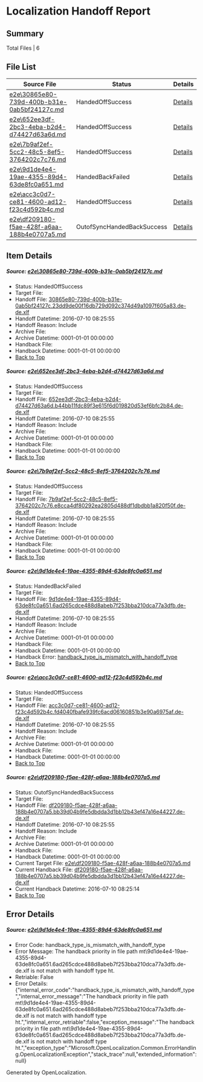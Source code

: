 # <a name='report-top'></a> Localization Handoff Report

## Summary
 Total Files | 6

## File List
 Source File | Status | Details 
 ----------- | ------ | ------- 
 [e2e\30865e80-739d-400b-b31e-0ab5bf24127c.md](https://github.com/OpenLocalizationTestOrg/oltest/blob/3855eb129e6d6d1fd8e37e957a2b52c83d1c75c6/e2e/30865e80-739d-400b-b31e-0ab5bf24127c.md) | HandedOffSuccess | [Details](#05e2dee4da4e09283f61cf8910b87deeb21065381)
 [e2e\652ee3df-2bc3-4eba-b2d4-d74427d63a6d.md](https://github.com/OpenLocalizationTestOrg/oltest/blob/b5645538b4ff58ce2a7a1b869e67e5cb1e0a70f0/e2e/652ee3df-2bc3-4eba-b2d4-d74427d63a6d.md) | HandedOffSuccess | [Details](#71b2d255a6045f799554c6c27d7f405d0a32a12e4)
 [e2e\7b9af2ef-5cc2-48c5-8ef5-3764202c7c76.md](https://github.com/OpenLocalizationTestOrg/oltest/blob/20447eae28ac24ddb0e6e9e5d6b81b19021fc307/e2e/7b9af2ef-5cc2-48c5-8ef5-3764202c7c76.md) | HandedOffSuccess | [Details](#0d7f80b6ba02920b1b70500f7413cd24c2fb683b5)
 [e2e\9d1de4e4-19ae-4355-89d4-63de8fc0a651.md](https://github.com/OpenLocalizationTestOrg/oltest/blob/29deadbe68a9fd418dbfe7066c667e0f7667eb0a/e2e/9d1de4e4-19ae-4355-89d4-63de8fc0a651.md) | HandedBackFailed | [Details](#95de29b9b8c5da2418531e88e596e9b379e1d00e6)
 [e2e\acc3c0d7-ce81-4600-ad12-f23c4d592b4c.md](https://github.com/OpenLocalizationTestOrg/oltest/blob/3855eb129e6d6d1fd8e37e957a2b52c83d1c75c6/e2e/acc3c0d7-ce81-4600-ad12-f23c4d592b4c.md) | HandedOffSuccess | [Details](#48b5d3b42e1acbf2e5a34cec1b8d00a7d29dcb6b9)
 [e2e\df209180-f5ae-428f-a6aa-188b4e0707a5.md](https://github.com/OpenLocalizationTestOrg/oltest/blob/233dd7b9cdea1e55075216ffdf8301d0cf5b530f/e2e/df209180-f5ae-428f-a6aa-188b4e0707a5.md) | OutofSyncHandedBackSuccess | [Details](#b774218dfcfc54657b50cba64a936f12ef21233911)

## Item Details
##### <a name='05e2dee4da4e09283f61cf8910b87deeb21065381'></a> Source: [e2e\30865e80-739d-400b-b31e-0ab5bf24127c.md](https://github.com/OpenLocalizationTestOrg/oltest/blob/3855eb129e6d6d1fd8e37e957a2b52c83d1c75c6/e2e/30865e80-739d-400b-b31e-0ab5bf24127c.md)
* Status: HandedOffSuccess
* Target File: 
* Handoff File: [30865e80-739d-400b-b31e-0ab5bf24127c.23dd9de00f16db729d092c374d49a1097f605a83.de-de.xlf](https://github.com/OpenLocalizationTestOrg/olhandoff-e2e/blob/91df9d6c36abc003fdf9dada2e803569a2f0cdd0/ol-handoff/OpenLocalizationTestOrg/oltest-dede-fly/ci/30865e80-739d-400b-b31e-0ab5bf24127c.23dd9de00f16db729d092c374d49a1097f605a83.de-de.xlf)
* Handoff Datetime: 2016-07-10 08:25:55
* Handoff Reason: Include
* Archive File: 
* Archive Datetime: 0001-01-01 00:00:00
* Handback File: 
* Handback Datetime: 0001-01-01 00:00:00
* [Back to Top](#report-top)

##### <a name='71b2d255a6045f799554c6c27d7f405d0a32a12e4'></a> Source: [e2e\652ee3df-2bc3-4eba-b2d4-d74427d63a6d.md](https://github.com/OpenLocalizationTestOrg/oltest/blob/b5645538b4ff58ce2a7a1b869e67e5cb1e0a70f0/e2e/652ee3df-2bc3-4eba-b2d4-d74427d63a6d.md)
* Status: HandedOffSuccess
* Target File: 
* Handoff File: [652ee3df-2bc3-4eba-b2d4-d74427d63a6d.b44bb11fdc89f3e615f6d019820d53ef6bfc2b84.de-de.xlf](https://github.com/OpenLocalizationTestOrg/olhandoff-e2e/blob/91df9d6c36abc003fdf9dada2e803569a2f0cdd0/ol-handoff/OpenLocalizationTestOrg/oltest-dede-fly/ci/652ee3df-2bc3-4eba-b2d4-d74427d63a6d.b44bb11fdc89f3e615f6d019820d53ef6bfc2b84.de-de.xlf)
* Handoff Datetime: 2016-07-10 08:25:55
* Handoff Reason: Include
* Archive File: 
* Archive Datetime: 0001-01-01 00:00:00
* Handback File: 
* Handback Datetime: 0001-01-01 00:00:00
* [Back to Top](#report-top)

##### <a name='0d7f80b6ba02920b1b70500f7413cd24c2fb683b5'></a> Source: [e2e\7b9af2ef-5cc2-48c5-8ef5-3764202c7c76.md](https://github.com/OpenLocalizationTestOrg/oltest/blob/20447eae28ac24ddb0e6e9e5d6b81b19021fc307/e2e/7b9af2ef-5cc2-48c5-8ef5-3764202c7c76.md)
* Status: HandedOffSuccess
* Target File: 
* Handoff File: [7b9af2ef-5cc2-48c5-8ef5-3764202c7c76.e8cca4df80292ea2805d488df1dbdbb1a820f50f.de-de.xlf](https://github.com/OpenLocalizationTestOrg/olhandoff-e2e/blob/91df9d6c36abc003fdf9dada2e803569a2f0cdd0/ol-handoff/OpenLocalizationTestOrg/oltest-dede-fly/ci/7b9af2ef-5cc2-48c5-8ef5-3764202c7c76.e8cca4df80292ea2805d488df1dbdbb1a820f50f.de-de.xlf)
* Handoff Datetime: 2016-07-10 08:25:55
* Handoff Reason: Include
* Archive File: 
* Archive Datetime: 0001-01-01 00:00:00
* Handback File: 
* Handback Datetime: 0001-01-01 00:00:00
* [Back to Top](#report-top)

##### <a name='95de29b9b8c5da2418531e88e596e9b379e1d00e6'></a> Source: [e2e\9d1de4e4-19ae-4355-89d4-63de8fc0a651.md](https://github.com/OpenLocalizationTestOrg/oltest/blob/29deadbe68a9fd418dbfe7066c667e0f7667eb0a/e2e/9d1de4e4-19ae-4355-89d4-63de8fc0a651.md)
* Status: HandedBackFailed
* Target File: 
* Handoff File: [9d1de4e4-19ae-4355-89d4-63de8fc0a651.6ad265cdce488d8abeb7f253bba210dca77a3dfb.de-de.xlf](https://github.com/OpenLocalizationTestOrg/olhandoff-e2e/blob/91df9d6c36abc003fdf9dada2e803569a2f0cdd0/ol-handoff/OpenLocalizationTestOrg/oltest-dede-fly/ci/9d1de4e4-19ae-4355-89d4-63de8fc0a651.6ad265cdce488d8abeb7f253bba210dca77a3dfb.de-de.xlf)
* Handoff Datetime: 2016-07-10 08:25:55
* Handoff Reason: Include
* Archive File: 
* Archive Datetime: 0001-01-01 00:00:00
* Handback File: 
* Handback Datetime: 0001-01-01 00:00:00
* Handback Error: [handback_type_is_mismatch_with_handoff_type](#95de29b9b8c5da2418531e88e596e9b379e1d00e6handback_type_is_mismatch_with_handoff_type)
* [Back to Top](#report-top)

##### <a name='48b5d3b42e1acbf2e5a34cec1b8d00a7d29dcb6b9'></a> Source: [e2e\acc3c0d7-ce81-4600-ad12-f23c4d592b4c.md](https://github.com/OpenLocalizationTestOrg/oltest/blob/3855eb129e6d6d1fd8e37e957a2b52c83d1c75c6/e2e/acc3c0d7-ce81-4600-ad12-f23c4d592b4c.md)
* Status: HandedOffSuccess
* Target File: 
* Handoff File: [acc3c0d7-ce81-4600-ad12-f23c4d592b4c.fd4040fbafe939fc6acd06160851b3e90a6975af.de-de.xlf](https://github.com/OpenLocalizationTestOrg/olhandoff-e2e/blob/91df9d6c36abc003fdf9dada2e803569a2f0cdd0/ol-handoff/OpenLocalizationTestOrg/oltest-dede-fly/ci/acc3c0d7-ce81-4600-ad12-f23c4d592b4c.fd4040fbafe939fc6acd06160851b3e90a6975af.de-de.xlf)
* Handoff Datetime: 2016-07-10 08:25:55
* Handoff Reason: Include
* Archive File: 
* Archive Datetime: 0001-01-01 00:00:00
* Handback File: 
* Handback Datetime: 0001-01-01 00:00:00
* [Back to Top](#report-top)

##### <a name='b774218dfcfc54657b50cba64a936f12ef21233911'></a> Source: [e2e\df209180-f5ae-428f-a6aa-188b4e0707a5.md](https://github.com/OpenLocalizationTestOrg/oltest/blob/233dd7b9cdea1e55075216ffdf8301d0cf5b530f/e2e/df209180-f5ae-428f-a6aa-188b4e0707a5.md)
* Status: OutofSyncHandedBackSuccess
* Target File: 
* Handoff File: [df209180-f5ae-428f-a6aa-188b4e0707a5.bb39d04b9fe5dbdda3d1bb12b43ef47a16e44227.de-de.xlf](https://github.com/OpenLocalizationTestOrg/olhandoff-e2e/blob/91df9d6c36abc003fdf9dada2e803569a2f0cdd0/ol-handoff/OpenLocalizationTestOrg/oltest-dede-fly/ci/df209180-f5ae-428f-a6aa-188b4e0707a5.bb39d04b9fe5dbdda3d1bb12b43ef47a16e44227.de-de.xlf)
* Handoff Datetime: 2016-07-10 08:25:55
* Handoff Reason: Include
* Archive File: 
* Archive Datetime: 0001-01-01 00:00:00
* Handback File: 
* Handback Datetime: 0001-01-01 00:00:00
* Current Target File: [e2e\df209180-f5ae-428f-a6aa-188b4e0707a5.md](https://github.com/OpenLocalizationTestOrg/oltest-dede-fly/blob/514342d0372fe35c7a425479a1c6ab7423d7abdc/e2e/df209180-f5ae-428f-a6aa-188b4e0707a5.md)
* Current Handback File: [df209180-f5ae-428f-a6aa-188b4e0707a5.bb39d04b9fe5dbdda3d1bb12b43ef47a16e44227.de-de.xlf](https://github.com/OpenLocalizationTestOrg/olhandback-e2e/blob/1a3b16058de5e403316abbd1028e94031d06d1c9/ol-handback/OpenLocalizationTestOrg/oltest-dede-fly/ci/df209180-f5ae-428f-a6aa-188b4e0707a5.bb39d04b9fe5dbdda3d1bb12b43ef47a16e44227.de-de.xlf)
* Current Handback Datetime: 2016-07-10 08:25:14
* [Back to Top](#report-top)


## Error Details
##### <a name='95de29b9b8c5da2418531e88e596e9b379e1d00e6handback_type_is_mismatch_with_handoff_type'></a> Source: [e2e\9d1de4e4-19ae-4355-89d4-63de8fc0a651.md](#95de29b9b8c5da2418531e88e596e9b379e1d00e6)
* Error Code: handback_type_is_mismatch_with_handoff_type
* Error Message: The handback priority in file path mt\9d1de4e4-19ae-4355-89d4-63de8fc0a651.6ad265cdce488d8abeb7f253bba210dca77a3dfb.de-de.xlf is not match with handoff type ht.
* Retriable: False
* Error Details: {"internal_error_code":"handback_type_is_mismatch_with_handoff_type","internal_error_message":"The handback priority in file path mt\\9d1de4e4-19ae-4355-89d4-63de8fc0a651.6ad265cdce488d8abeb7f253bba210dca77a3dfb.de-de.xlf is not match with handoff type ht.","internal_error_retriable":false,"exception_message":"The handback priority in file path mt\\9d1de4e4-19ae-4355-89d4-63de8fc0a651.6ad265cdce488d8abeb7f253bba210dca77a3dfb.de-de.xlf is not match with handoff type ht.","exception_type":"Microsoft.OpenLocalization.Common.ErrorHandling.OpenLocalizationException","stack_trace":null,"extended_information":null}


Generated by OpenLocalization.
